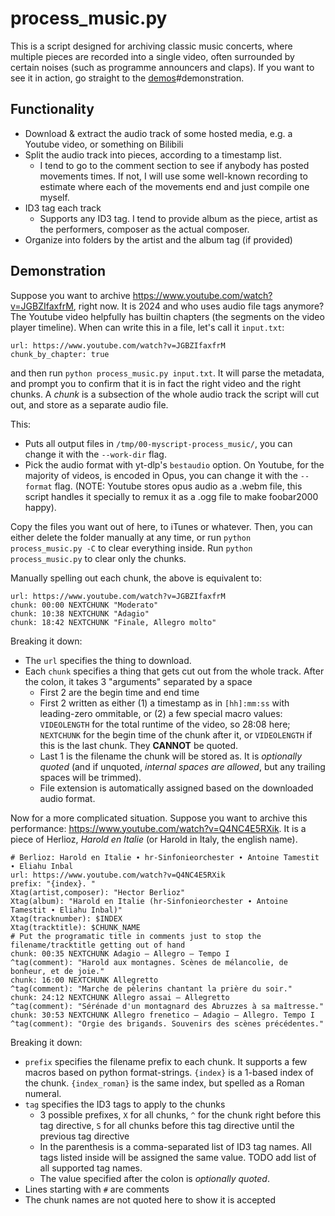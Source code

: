 # process_music.py

This is a script designed for archiving classic music concerts, where multiple pieces are recorded into a single video, often surrounded by certain noises (such as programme announcers and claps). If you want to see it in action, go straight to the [demos]()#demonstration.

## Functionality
- Download & extract the audio track of some hosted media, e.g. a Youtube video, or something on Bilibili
- Split the audio track into pieces, according to a timestamp list.
  - I tend to go to the comment section to see if anybody has posted movements times. If not, I will use some well-known recording to estimate where each of the movements end and just compile one myself.
- ID3 tag each track
  - Supports any ID3 tag. I tend to provide album as the piece, artist as the performers, composer as the actual composer.
- Organize into folders by the artist and the album tag (if provided)

## Demonstration
Suppose you want to archive https://www.youtube.com/watch?v=JGBZIfaxfrM, right now. It is 2024 and who uses audio file tags anymore? The Youtube video helpfully has builtin chapters (the segments on the video player timeline). When can write this in a file, let's call it `input.txt`:
```
url: https://www.youtube.com/watch?v=JGBZIfaxfrM
chunk_by_chapter: true
```
and then run `python process_music.py input.txt`. It will parse the metadata, and prompt you to confirm that it is in fact the right video and the right chunks. A *chunk* is a subsection of the whole audio track the script will cut out, and store as a separate audio file.

This:
- Puts all output files in `/tmp/00-myscript-process_music/`, you can change it with the `--work-dir` flag. 
- Pick the audio format with yt-dlp's `bestaudio` option. On Youtube, for the majority of videos, is encoded in Opus, you can change it with the `--format` flag. (NOTE: Youtube stores opus audio as a .webm file, this script handles it specially to remux it as a .ogg file to make foobar2000 happy).

Copy the files you want out of here, to iTunes or whatever. Then, you can either delete the folder manually at any time, or run `python process_music.py -C` to clear everything inside. Run `python process_music.py` to clear only the chunks.

Manually spelling out each chunk, the above is equivalent to:
```
url: https://www.youtube.com/watch?v=JGBZIfaxfrM
chunk: 00:00 NEXTCHUNK "Moderato"
chunk: 10:38 NEXTCHUNK "Adagio"
chunk: 18:42 NEXTCHUNK "Finale, Allegro molto"
```

Breaking it down:
- The `url` specifies the thing to download.
- Each `chunk` specifies a thing that gets cut out from the whole track. After the colon, it takes 3 "arguments" separated by a space
  - First 2 are the begin time and end time
  - First 2 written as either (1) a timestamp as in `[hh]:mm:ss` with leading-zero ommitable, or (2) a few special macro values: `VIDEOLENGTH` for the total runtime of the video, so 28:08 here; `NEXTCHUNK` for the begin time of the chunk after it, or `VIDEOLENGTH` if this is the last chunk. They **CANNOT** be quoted.
  - Last 1 is the filename the chunk will be stored as. It is *optionally quoted* (and if unquoted, *internal spaces are allowed*, but any trailing spaces will be trimmed).
  - File extension is automatically assigned based on the downloaded audio format.

Now for a more complicated situation. Suppose you want to archive this performance: https://www.youtube.com/watch?v=Q4NC4E5RXik. It is a piece of Herlioz, *Harold en Italie* (or Harold in Italy, the english name).
```
# Berlioz: Harold en Italie ∙ hr-Sinfonieorchester ∙ Antoine Tamestit ∙ Eliahu Inbal
url: https://www.youtube.com/watch?v=Q4NC4E5RXik
prefix: "{index}. "
Xtag(artist,composer): "Hector Berlioz"
Xtag(album): "Harold en Italie (hr-Sinfonieorchester ∙ Antoine Tamestit ∙ Eliahu Inbal)"
Xtag(tracknumber): $INDEX
Xtag(tracktitle): $CHUNK_NAME
# Put the programatic title in comments just to stop the filename/tracktitle getting out of hand
chunk: 00:35 NEXTCHUNK Adagio – Allegro – Tempo I
^tag(comment): "Harold aux montagnes. Scènes de mélancolie, de bonheur, et de joie."
chunk: 16:00 NEXTCHUNK Allegretto
^tag(comment): "Marche de pèlerins chantant la prière du soir."
chunk: 24:12 NEXTCHUNK Allegro assai – Allegretto
^tag(comment): "Sérénade d'un montagnard des Abruzzes à sa maîtresse."
chunk: 30:53 NEXTCHUNK Allegro frenetico – Adagio – Allegro. Tempo I
^tag(comment): "Orgie des brigands. Souvenirs des scènes précédentes."
```
Breaking it down:
- `prefix` specifies the filename prefix to each chunk. It supports a few macros based on python format-strings. `{index}` is a 1-based index of the chunk. `{index_roman}` is the same index, but spelled as a Roman numeral.
- `tag` specifies the ID3 tags to apply to the chunks
  - 3 possible prefixes, `X` for all chunks, `^` for the chunk right before this tag directive, `S` for all chunks before this tag directive until the previous tag directive
  - In the parenthesis is a comma-separated list of ID3 tag names. All tags listed inside will be assigned the same value. TODO add list of all supported tag names.
  - The value specified after the colon is *optionally quoted*.
- Lines starting with `#` are comments
- The chunk names are not quoted here to show it is accepted
